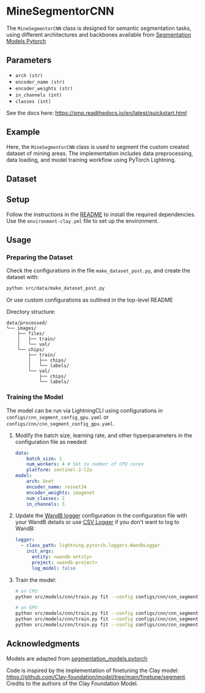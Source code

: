 # MineSegmentorCNN

The `MineSegmentorCNN` class is designed for semantic segmentation tasks, using different architectures and backbones available from [Segmentation Models Pytorch](https://smp.readthedocs.io)

## Parameters

- `arch (str)`
- `encoder_name (str)`
- `encoder_weights (str)`
- `in_channels (int)`
- `classes (int)`

See the docs here: https://smp.readthedocs.io/en/latest/quickstart.html 

## Example

Here, the `MineSegmentorCNN` class is used to segment the custom created dataset of mining areas. The implementation includes data preprocessing, data loading, and model training workflow using PyTorch Lightning.

## Dataset

## Setup

Follow the instructions in the [README](../../README.md) to install the required dependencies. Use the `environment-clay.yml` file to set up the environment.

## Usage

### Preparing the Dataset
Check the configurations in the file `make_dataset_post.py`, and create the dataset with: 

```bash
python src/data/make_dataset_post.py
```

Or use custom configurations as outlined in the top-level README

Directory structure:

```
data/processed/
└── images/
    ├── files/
    │   ├── train/
    │   └── val/
    └── chips/
        ├── train/
        │   ├── chips/
        │   └── labels/
        └── val/
            ├── chips/
            └── labels/
```

### Training the Model

The model can be run via LightningCLI using configurations in `configs/cnn_segment_config_gpu.yaml` or `configs/cnn/cnn_segment_config_gpu.yaml`.

1. Modify the batch size, learning rate, and other hyperparameters in the configuration file as needed:
    ```yaml
    data:
        batch_size: 1
        num_workers: 4 # Set to number of CPU cores
        platform: sentinel-2-l2a
    model:
        arch: Unet
        encoder_name: resnet34
        encoder_weights: imagenet
        num_classes: 2
        in_channels: 3
    ```

2. Update the [WandB logger](https://lightning.ai/docs/pytorch/stable/extensions/generated/lightning.pytorch.loggers.WandbLogger.html#lightning.pytorch.loggers.WandbLogger) configuration in the configuration file with your WandB details or use [CSV Logger](https://lightning.ai/docs/pytorch/stable/extensions/generated/lightning.pytorch.loggers.CSVLogger.html#lightning.pytorch.loggers.CSVLogger) if you don't want to log to WandB:
    ```yaml
    logger:
      - class_path: lightning.pytorch.loggers.WandbLogger
        init_args:
          entity: <wandb-entity>
          project: <wandb-project>
          log_model: false
    ```

3. Train the model:
    ```bash
    # on CPU
    python src/models/cnn/train.py fit --config configs/cnn/cnn_segment_config_cpu.yaml

    # on GPU
    python src/models/cnn/train.py fit --config configs/cnn/cnn_segment_config_gpu_pc.yaml
    python src/models/cnn/train.py fit --config configs/cnn/cnn_segment_config_gpu_T4.yaml
    python src/models/cnn/train.py fit --config configs/cnn/cnn_segment_config_gpu_L4.yaml
    ```

## Acknowledgments

Models are adapted from [segmentation_models.pytorch](https://github.com/qubvel-org/segmentation_models.pytorch)

Code is inspired by the implementation of finetuning the Clay model: https://github.com/Clay-foundation/model/tree/main/finetune/segment. Credits to the authors of the Clay Foundation Model.
